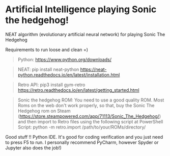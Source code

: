 # Artificial Intelligence playing Sonic the hedgehog!
NEAT algorithm (evolutionary artificial neural network) for playing Sonic The Hedgehog 

Requirements to run loose and clean =)

 > Python: https://www.python.org/downloads/

 > NEAT: pip install neat-python https://neat-python.readthedocs.io/en/latest/installation.html
 
 > Retro API: pip3 install gym-retro https://retro.readthedocs.io/en/latest/getting_started.html
 
 > Sonic the hedgehog ROM: You need to use a good quality ROM. Most Roms on the web don't work properly, so that, buy the Sonic The Hedgehog rom on Steam (https://store.steampowered.com/app/71113/Sonic_The_Hedgehog/) and then import to Retro files using the following script at PowerShell Script: python -m retro.import /path/to/your/ROMs/directory/

 Good stuff !! Python IDE. It's good for coding verification and you just need to press F5 to run. I personally recommend PyCharm, however Spyder or Jupyter also does the job!)
 
